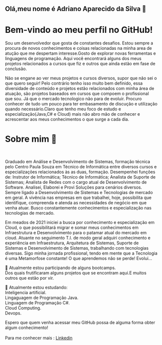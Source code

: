  ## Olá,meu nome é  Adriano Aparecido da Silva 👋 
 # Bem-vindo ao meu perfil no GitHub!<br>
 <p> Sou um desenvolvedor que gosta de constantes desafios. Estou sempre a procura de novos conhecimentos 
 e coisas relacionadas na minha area de atução que me despertam interesse.Gosto de explorar novas ferramentas e linguagens de programação.
  Aqui você encontrará alguns dos meus projetos  relacionados a cursos que fiz e outros que ainda estão em fase de conclusão. </p>
  <p> Não se engane ao ver meus projetos e cursos diversos, supor que não sei o que quero seguir! Pelo contrário tenho isso muito bem definido, essa diversidade de conteúdo e projetos
   estão relacionados com minha área de atuação, são projetos baseados em cursos que compoem o profissional que sou. Já que o mercado tecnologico não para de evoluir. Procuro conhecer de tudo um pouco para ter embasamento de discução e utilização quando necessário.Claro que tenho meu foco de estudo e
   especialização(Java,C#  e Cloud) mais não abro mão de conhecer e acrescentar aos meus conhecimentos o que surge a cada dia. </p>
  
 # Sobre mim 🚀
 <br>
 <p>Graduado em Análise e Desenvolvimento de Sistemas, formação técnica pelo Centro Paula Souza em Técnico de Informática entre diversos cursos e especializações relacionados
   às as duas, formação. Desempenhei funções de: Instrutor de Informática; Técnico de Informática; Analista de Suporte de Sistemas; Analista de Redes com o cargo atual de Desenvolvimento de Software. 
   Analisei, Elaborei e Provi Soluções para cenários diversos. Sempre ligado a Desenvolvimento de Sistemas e Tecnologias de mercado em geral. A vivência nas empresas em que trabalhei,
   hoje, possibilita que identifique, compreenda e atenda as necessidades de negócio em que venha atuar. Busco constantemente conhecimentos e especialização nas tecnologias de mercado.</p>
 <p>Em meados de 2021 iniciei a busca por conhecimento e especialização em Cloud, o que possibilitará migrar e somar meus conhecimentos em Infraestrutura e Desenvolvimento para o patamar atual do mercado em cloud.
 Atuante no seguimento T.I. de modo geral adquiri conhecimento e experiência em Infraestrutura, Arquitetura de Sistemas, Suporte de Sistemas e Desenvolvimento de Sistemas, trabalhando com tecnologias diversas.
 Sigo minha jornada profissional, tendo em mente que a Tecnologia é uma Metamorfose constante!
 O que aprendemos não se perde! Evolui...</p>
 
🔭 Atualmente estou participando de alguns bootcamps.
<br>
    Dos quais frutificaram alguns projetos que se encontram aqui.E muitos outros que estão por vir.
<br>

🌱 Atualmente estou estudando:
<br>
   Inteligencia artificial.<br>
   Lingaguagem de Programação Java.<br>
   Linguagem de Programação C#.<br>
   Cloud Computing.<br>
   Devops.<br>

 Espero que quem venha acessar meu GitHub possa de alguma forma obter algum conhecimento!<br>
 <br>
 Para me conhecer mais :
 [Linkedin](www.linkedin.com/in/adssolutions)

